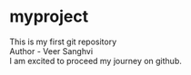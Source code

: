 # myproject
This is my first git repository
<br>
Author - Veer Sanghvi 
<br>
I am excited to proceed my journey on github.
